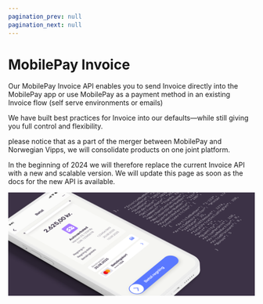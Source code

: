 ```yaml
---
pagination_prev: null
pagination_next: null
---
```


# MobilePay Invoice

Our MobilePay Invoice API enables you to send Invoice directly into the MobilePay app or use MobilePay as a payment method in an existing Invoice flow (self serve environments or emails)

We have built best practices for Invoice into our defaults—while still giving you full control and flexibility.

please notice that as a part of the merger between MobilePay and Norwegian Vipps, we will consolidate products on one joint platform. 

In the beginning of 2024 we will therefore replace the current Invoice API with a new and scalable version. We will update this page as soon as the docs for the new API is available. 

![invoice hero](/img/Hero_invoice.png)
